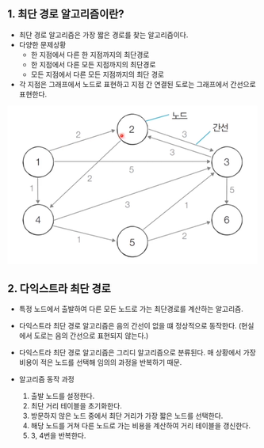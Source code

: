## 1. 최단 경로 알고리즘이란?

- 최단 경로 알고리즘은 가장 짧은 경로를 찾는 알고리즘이다.
- 다양한 문제상황
  - 한 지점에서 다른 한 지점까지의 최단경로
  - 한 지점에서 다른 모든 지점까지의 최단경로
  - 모든 지점에서 다른 모든 지점까지의 최단 경로
- 각 지점은 그래프에서 노드로 표현하고 지점 간 연결된 도로는 그래프에서 간선으로 표현한다.

![image-20220114213847391](../../../images/3_최단경로계산/image-20220114213847391.png)

## 2. 다익스트라 최단 경로

- 특정 노드에서 출발하여 다른 모든 노드로 가는 최단경로를 계산하는 알고리즘.
- 다익스트라 최단 경로 알고리즘은 음의 간선이 없을 떄 정상적으로 동작한다. (현실에서 도로는 음의 간선으로 표현되지 않는다.)
- 다익스트라 최단 경로 알고리즘은 그리디 알고리즘으로 분류된다. 매 상황에서 가장 비용이 적은 노드를 선택해 임의의 과정을 반복하기 때문.

- 알고리즘 동작 과정

  1. 출발 노드를 설정한다.
  2. 최단 거리 테이블을 초기화한다.
  3. 방문하지 않은 노드 중에서 최단 거리가 가장 짧은 노드를 선택한다.
  4. 해당 노드를 거쳐 다른 노드로 가는 비용을 계산하여 거리 테이블을 갱신한다.
  5. 3, 4번을 반복한다.

  

